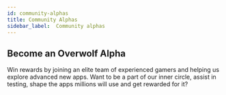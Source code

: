 ```yaml
---
id: community-alphas
title: Community Alphas
sidebar_label:  Community alphas
---
```


## Become an Overwolf Alpha

Win rewards by joining an elite team of experienced gamers and helping us explore advanced new apps. Want to be a part of our inner circle, assist in testing, shape the apps millions will use and get rewarded for it?